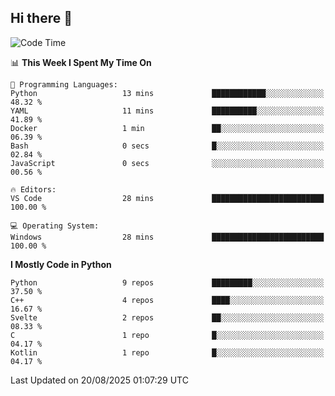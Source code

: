 ## Hi there 👋

<!--START_SECTION:waka-->
![Code Time](http://img.shields.io/badge/Code%20Time-199%20hrs%2011%20mins-blue)

📊 **This Week I Spent My Time On** 

```text
💬 Programming Languages: 
Python                   13 mins             ████████████░░░░░░░░░░░░░   48.32 % 
YAML                     11 mins             ██████████░░░░░░░░░░░░░░░   41.89 % 
Docker                   1 min               ██░░░░░░░░░░░░░░░░░░░░░░░   06.39 % 
Bash                     0 secs              █░░░░░░░░░░░░░░░░░░░░░░░░   02.84 % 
JavaScript               0 secs              ░░░░░░░░░░░░░░░░░░░░░░░░░   00.56 % 

🔥 Editors: 
VS Code                  28 mins             █████████████████████████   100.00 % 

💻 Operating System: 
Windows                  28 mins             █████████████████████████   100.00 % 
```

**I Mostly Code in Python** 

```text
Python                   9 repos             █████████░░░░░░░░░░░░░░░░   37.50 % 
C++                      4 repos             ████░░░░░░░░░░░░░░░░░░░░░   16.67 % 
Svelte                   2 repos             ██░░░░░░░░░░░░░░░░░░░░░░░   08.33 % 
C                        1 repo              █░░░░░░░░░░░░░░░░░░░░░░░░   04.17 % 
Kotlin                   1 repo              █░░░░░░░░░░░░░░░░░░░░░░░░   04.17 % 
```




 Last Updated on 20/08/2025 01:07:29 UTC
<!--END_SECTION:waka-->
